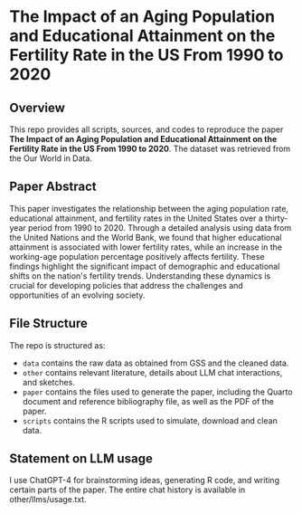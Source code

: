 # The Impact of an Aging Population and Educational Attainment on the Fertility Rate in the US From 1990 to 2020

## Overview

This repo provides all scripts, sources, and codes to reproduce the paper **The Impact of an Aging Population and Educational Attainment on the Fertility Rate in the US From 1990 to 2020**. The dataset was retrieved from the Our World in Data.

## Paper Abstract

This paper investigates the relationship between the aging population rate, educational attainment, and fertility rates in the United States over a thirty-year period from 1990 to 2020. Through a detailed analysis using data from the United Nations and the World Bank, we found that higher educational attainment is associated with lower fertility rates, while an increase in the working-age population percentage positively affects fertility. These findings highlight the significant impact of demographic and educational shifts on the nation's fertility trends. Understanding these dynamics is crucial for developing policies that address the challenges and opportunities of an evolving society.

## File Structure

The repo is structured as:

-   `data` contains the raw data as obtained from GSS and the cleaned data.
-   `other` contains relevant literature, details about LLM chat interactions, and sketches.
-   `paper` contains the files used to generate the paper, including the Quarto document and reference bibliography file, as well as the PDF of the paper. 
-   `scripts` contains the R scripts used to simulate, download and clean data.


## Statement on LLM usage

I use ChatGPT-4 for brainstorming ideas, generating R code, and writing certain parts of the paper. The entire chat history is available in other/llms/usage.txt.
